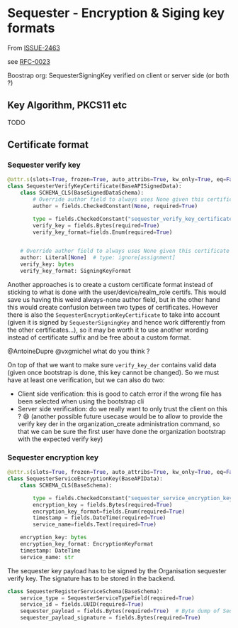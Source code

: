 # Sequester - Encryption & Siging key formats

From [ISSUE-2463](https://github.com/Scille/parsec-cloud/issues/2463)

see [RFC-0023](0023-sequester-protocol-data-api-evolutions.md)

Boostrap org: SequesterSigningKey verified on client or server side (or both ?)

## Key Algorithm, PKCS11 etc

TODO

## Certificate format

### Sequester verify key

```python
@attr.s(slots=True, frozen=True, auto_attribs=True, kw_only=True, eq=False)
class SequesterVerifyKeyCertificate(BaseAPISignedData):
    class SCHEMA_CLS(BaseSignedDataSchema):
        # Override author field to always uses None given this certificate can only be signed by the root key
        author = fields.CheckedConstant(None, required=True)

        type = fields.CheckedConstant("sequester_verify_key_certificate", required=True)
        verify_key = fields.Bytes(required=True)
        verify_key_format=fields.Enum(required=True)


    # Override author field to always uses None given this certificate can only be signed by the root key
    author: Literal[None]  # type: ignore[assignment]
    verify_key: bytes
    verify_key_format: SigningKeyFormat
```

Another approaches is to create a custom certificate format instead of sticking to what is done with the user/device/realm_role certifs.
This would save us having this weird always-none author field, but in the other hand this would create confusion between two types of certificates.
However there is also the `SequesterEncryptionKeyCertificate` to take into account (given it is signed by `SequesterSigningKey` and hence work differently from the other certificates...), so it may be worth it to use another wording instead of certificate suffix and be free about a custom format.

@AntoineDupre @vxgmichel what do you think ?

On top of that we want to make sure `verify_key_der` contains valid data (given once bootstrap is done, this key cannot be changed).
So we must have at least one verification, but we can also do two:

- Client side verification: this is good to catch error if the wrong file has been selected when using the bootstrap cli
- Server side verification: do we really want to only trust the client on this ? 😄 (another possible future usecase would be to allow to provide the verify key der in the organization_create administration command, so that we can be sure the first user have done the organization bootstrap with the expected verify key)

### Sequester encryption key

```python
@attr.s(slots=True, frozen=True, auto_attribs=True, kw_only=True, eq=False)
class SequesterServiceEncryptionKey(BaseAPIData):
    class SCHEMA_CLS(BaseSchema):

        type = fields.CheckedConstant("sequester_service_encryption_key", required=True)
        encryption_key = fields.Bytes(required=True)
        encryption_key_format=fields.Enum(required=True)
        timestamp = fields.DateTime(required=True)
        service_name=fields.Text(required=True)

    encryption_key: bytes
    encryption_key_format: EncryptionKeyFormat
    timestamp: DateTime
    service_name: str
```

The sequester key payload has to be signed by the Organisation sequester verify key. The signature has to be stored in the backend.

```python
class SequesterRegisterServiceSchema(BaseSchema):
    service_type = SequesterServiceTypeField(required=True)
    service_id = fields.UUID(required=True)
    sequester_payload = fields.Bytes(required=True)  # Byte dump of SequesterServiceEncryptionKey
    sequester_payload_signature = fields.Bytes(required=True)
```
